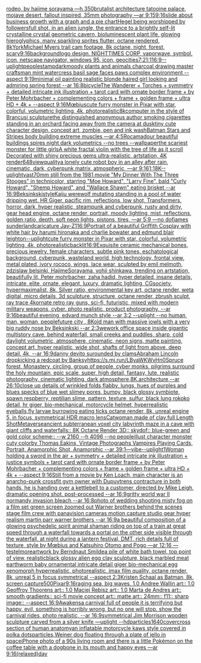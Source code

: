 [rodeo, by hajime sorayama —h 350](https://www.ebank.nz/aiartgenerator?category=rodeo%2C%20by%20hajime%20sorayama%20%E2%80%94h%20350)[brutalist architecture tatooine palace, mojave desert, fallout inspired, 35mm photography —ar 9:15](https://www.ebank.nz/aiartgenerator?category=brutalist%20architecture%20tatooine%20palace%2C%20mojave%20desert%2C%20fallout%20inspired%2C%2035mm%20photography%20%E2%80%94ar%209%3A15)[9:16](https://www.ebank.nz/aiartgenerator?category=9%3A16)[slide about business growth with a graph and a pie chart](https://www.ebank.nz/aiartgenerator?category=slide%20about%20business%20growth%20with%20a%20graph%20and%20a%20pie%20chart)[Hegel being worshipped by followers](https://www.ebank.nz/aiartgenerator?category=Hegel%20being%20worshipped%20by%20followers)[full shot, in an alien jungle, the entrance to a brightly self-lit crystalline crystal geometric cavern, bioluminescent plant life, glowing hieroglyphics, many sparkling sprites flutter, octane rendered, 8k](https://www.ebank.nz/aiartgenerator?category=full%20shot%2C%20in%20an%20alien%20jungle%2C%20the%20entrance%20to%20a%20brightly%20self-lit%20crystalline%20crystal%20geometric%20cavern%2C%20bioluminescent%20plant%20life%2C%20glowing%20hieroglyphics%2C%20many%20sparkling%20sprites%20flutter%2C%20octane%20rendered%2C%208k)[York](https://www.ebank.nz/aiartgenerator?category=York)[Michael Myers trail cam footage, 8k octane, night, forest, scary](https://www.ebank.nz/aiartgenerator?category=Michael%20Myers%20trail%20cam%20footage%2C%208k%20octane%2C%20night%2C%20forest%2C%20scary)[9:16](https://www.ebank.nz/aiartgenerator?category=9%3A16)[background](https://www.ebank.nz/aiartgenerator?category=background)[logo design, NIGHTTIMES CORP, vaporwave, symbol, icon, netscape navigator, windows 95, icon, geocities](https://www.ebank.nz/aiartgenerator?category=logo%20design%2C%20NIGHTTIMES%20CORP%2C%20vaporwave%2C%20symbol%2C%20icon%2C%20netscape%20navigator%2C%20windows%2095%2C%20icon%2C%20geocities)[7:2](https://www.ebank.nz/aiartgenerator?category=7%3A2)[1:1](https://www.ebank.nz/aiartgenerator?category=1%3A1)[16:9](https://www.ebank.nz/aiartgenerator?category=16%3A9)[--uplight](https://www.ebank.nz/aiartgenerator?category=--uplight)[people](https://www.ebank.nz/aiartgenerator?category=people)[stamp](https://www.ebank.nz/aiartgenerator?category=stamp)[dark](https://www.ebank.nz/aiartgenerator?category=dark)[moody plants and animals charcoal drawing master craftsman mint watercress basil sage faces paws complex environment --aspect 9:19](https://www.ebank.nz/aiartgenerator?category=moody%20plants%20and%20animals%20charcoal%20drawing%20master%20craftsman%20mint%20watercress%20basil%20sage%20faces%20paws%20complex%20environment%20--aspect%209%3A19)[minimal oil painting realistic blonde haired girl looking and admiring spring forest --ar 16:8](https://www.ebank.nz/aiartgenerator?category=minimal%20oil%20painting%20realistic%20blonde%20haired%20girl%20looking%20and%20admiring%20spring%20forest%20--ar%2016%3A8)[bicycle](https://www.ebank.nz/aiartgenerator?category=bicycle)[The Wanderer + Torches + symmetry + detailed intricate ink illustration + tarot card with ornate border frame + by Peter Mohrbacher + complementing colors + frame + golden frame + ultra HD + 4k + --aspect 9:16](https://www.ebank.nz/aiartgenerator?category=The%20Wanderer%20%2B%20Torches%20%2B%20symmetry%20%2B%20detailed%20intricate%20ink%20illustration%20%2B%20tarot%20card%20with%20ornate%20border%20frame%20%2B%20by%20Peter%20Mohrbacher%20%2B%20complementing%20colors%20%2B%20frame%20%2B%20golden%20frame%20%2B%20ultra%20HD%20%2B%204k%20%2B%20--aspect%209%3A16)[Mœbius](https://www.ebank.nz/aiartgenerator?category=M%C5%93bius)[cute furry monster in Pixar with star, colorful, volumetric lighting, 4k, photorealistic](https://www.ebank.nz/aiartgenerator?category=cute%20furry%20monster%20in%20Pixar%20with%20star%2C%20colorful%2C%20volumetric%20lighting%2C%204k%2C%20photorealistic)[8k](https://www.ebank.nz/aiartgenerator?category=8k)[computer in the style of Brancusi sculpture](https://www.ebank.nz/aiartgenerator?category=computer%20in%20the%20style%20of%20Brancusi%20sculpture)[the distinguished anonymous author smoking cigarettes standing in an orchard facing away from the camera at dusk](https://www.ebank.nz/aiartgenerator?category=the%20distinguished%20anonymous%20author%20smoking%20cigarettes%20standing%20in%20an%20orchard%20facing%20away%20from%20the%20camera%20at%20dusk)[tiny cute character design, concept art, zombie, pen and ink wash](https://www.ebank.nz/aiartgenerator?category=tiny%20cute%20character%20design%2C%20concept%20art%2C%20zombie%2C%20pen%20and%20ink%20wash)[Batman Stars and Stripes body building extreme muscles —ar 4:5](https://www.ebank.nz/aiartgenerator?category=Batman%20Stars%20and%20Stripes%20body%20building%20extreme%20muscles%20%E2%80%94ar%204%3A5)[Rocamadour beautiful buildings spires night dark volumetrics --no trees --wallpaper](https://www.ebank.nz/aiartgenerator?category=Rocamadour%20beautiful%20buildings%20spires%20night%20dark%20volumetrics%20--no%20trees%20--wallpaper)[the scariest monster for little girls](https://www.ebank.nz/aiartgenerator?category=the%20scariest%20monster%20for%20little%20girls)[A white fractal violin with the tree of life as it scroll Decorated with shiny precious gems ultra-realistic, artstation, 4K render](https://www.ebank.nz/aiartgenerator?category=A%20white%20fractal%20violin%20with%20the%20tree%20of%20life%20as%20it%20scroll%20Decorated%20with%20shiny%20precious%20gems%20ultra-realistic%2C%20artstation%2C%204K%20render)[648](https://www.ebank.nz/aiartgenerator?category=648)[view](https://www.ebank.nz/aiartgenerator?category=view)[quality](https://www.ebank.nz/aiartgenerator?category=quality)[a lonely cute robot boy in an alley after rain, cinematic, dark, cyberpunk,matrix, atmospheric, —ar 9:16](https://www.ebank.nz/aiartgenerator?category=a%20lonely%20cute%20robot%20boy%20in%20an%20alley%20after%20rain%2C%20cinematic%2C%20dark%2C%20cyberpunk%2Cmatrix%2C%20atmospheric%2C%20%E2%80%94ar%209%3A16)[1:1](https://www.ebank.nz/aiartgenerator?category=1%3A1)[8K](https://www.ebank.nz/aiartgenerator?category=8K)[--uplight](https://www.ebank.nz/aiartgenerator?category=--uplight)[vast](https://www.ebank.nz/aiartgenerator?category=vast)[70mm still from the 1981 movie "My Dinner With The Three Stooges" in technicolor, starring "Moe Howard", "Larry Fine", bald "Curly Howard", "Shemp Howard", and "Wallace Shawn" eating brisket --ar 16:9](https://www.ebank.nz/aiartgenerator?category=70mm%20still%20from%20the%201981%20movie%20%22My%20Dinner%20With%20The%20Three%20Stooges%22%20in%20technicolor%2C%20starring%20%22Moe%20Howard%22%2C%20%22Larry%20Fine%22%2C%20bald%20%22Curly%20Howard%22%2C%20%22Shemp%20Howard%22%2C%20and%20%22Wallace%20Shawn%22%20eating%20brisket%20--ar%2016%3A9)[Beksinkski](https://www.ebank.nz/aiartgenerator?category=Beksinkski)[style](https://www.ebank.nz/aiartgenerator?category=style)[Kaiju werewolf mutating standing in a pool of water dripping wet.  HR Giger, pacific rim, reflections, low shot, Transformers, horror, dark, hyper realistic, steampunk and cyberpunk, rusty and dirty, gear head engine, octane render, portrait, moody lighting, mist, reflections, golden ratio, depth, soft neon lights, pistons, tires, —ar 5:9 —no dof](https://www.ebank.nz/aiartgenerator?category=Kaiju%20werewolf%20mutating%20standing%20in%20a%20pool%20of%20water%20dripping%20wet.%20%20HR%20Giger%2C%20pacific%20rim%2C%20reflections%2C%20low%20shot%2C%20Transformers%2C%20horror%2C%20dark%2C%20hyper%20realistic%2C%20steampunk%20and%20cyberpunk%2C%20rusty%20and%20dirty%2C%20gear%20head%20engine%2C%20octane%20render%2C%20portrait%2C%20moody%20lighting%2C%20mist%2C%20reflections%2C%20golden%20ratio%2C%20depth%2C%20soft%20neon%20lights%2C%20pistons%2C%20tires%2C%20%E2%80%94ar%205%3A9%20%E2%80%94no%20dof)[james sunderland](https://www.ebank.nz/aiartgenerator?category=james%20sunderland)[caricature Jay-Z](https://www.ebank.nz/aiartgenerator?category=caricature%20Jay-Z)[1](https://www.ebank.nz/aiartgenerator?category=1)[16:9](https://www.ebank.nz/aiartgenerator?category=16%3A9)[Portrait of a beautiful Griffith Cosplay with white hair by harumi hironaka and charlie bowater and edmund blair leighton](https://www.ebank.nz/aiartgenerator?category=Portrait%20of%20a%20beautiful%20Griffith%20Cosplay%20with%20white%20hair%20by%20harumi%20hironaka%20and%20charlie%20bowater%20and%20edmund%20blair%20leighton)[--uplight](https://www.ebank.nz/aiartgenerator?category=--uplight)[cute furry monster in Pixar with star, colorful, volumetric lighting, 4k, photorealistic](https://www.ebank.nz/aiartgenerator?category=cute%20furry%20monster%20in%20Pixar%20with%20star%2C%20colorful%2C%20volumetric%20lighting%2C%204k%2C%20photorealistic)[backlit](https://www.ebank.nz/aiartgenerator?category=backlit)[16:9](https://www.ebank.nz/aiartgenerator?category=16%3A9)[Exquisite ceramic mechanical bones, precious jewelry, female characters, subtle pink tones, eschatological background, cyberpunk, wasteland world, high technology, frontal view, metal plated, ivory rococo, wings, lace wear, sculpted by emil melmoth, zdzislaw belsinki, HajimeSorayama, yohji shinkawa, trending on artstation, beautifully lit, Peter mohrbacher, zaha hadid, hyper detailed, insane details, intricate, elite, ornate, elegant, luxury, dramatic lighting, CGsociety, hypermaximalist, 8k, Silver ratio, environmental key art, octane render, weta digital, micro details, 3d sculpture, structure, octane render, zbrush sculpt, ray trace 4k](https://www.ebank.nz/aiartgenerator?category=Exquisite%20ceramic%20mechanical%20bones%2C%20precious%20jewelry%2C%20female%20characters%2C%20subtle%20pink%20tones%2C%20eschatological%20background%2C%20cyberpunk%2C%20wasteland%20world%2C%20high%20technology%2C%20frontal%20view%2C%20metal%20plated%2C%20ivory%20rococo%2C%20wings%2C%20lace%20wear%2C%20sculpted%20by%20emil%20melmoth%2C%20zdzislaw%20belsinki%2C%20HajimeSorayama%2C%20yohji%20shinkawa%2C%20trending%20on%20artstation%2C%20beautifully%20lit%2C%20Peter%20mohrbacher%2C%20zaha%20hadid%2C%20hyper%20detailed%2C%20insane%20details%2C%20intricate%2C%20elite%2C%20ornate%2C%20elegant%2C%20luxury%2C%20dramatic%20lighting%2C%20CGsociety%2C%20hypermaximalist%2C%208k%2C%20Silver%20ratio%2C%20environmental%20key%20art%2C%20octane%20render%2C%20weta%20digital%2C%20micro%20details%2C%203d%20sculpture%2C%20structure%2C%20octane%20render%2C%20zbrush%20sculpt%2C%20ray%20trace%204k)[ornate retro ray guns, sci-fi,  futuristic, mixed with modern military weapons, cyber, photo realistic, product photography, --ar 9:16](https://www.ebank.nz/aiartgenerator?category=ornate%20retro%20ray%20guns%2C%20sci-fi%2C%20%20futuristic%2C%20mixed%20with%20modern%20military%20weapons%2C%20cyber%2C%20photo%20realistic%2C%20product%20photography%2C%20--ar%209%3A16)[beautiful evening, edvard munch style --ar 3:2 --uplight --no human, man, woman, people](https://www.ebank.nz/aiartgenerator?category=beautiful%20evening%2C%20edvard%20munch%20style%20--ar%203%3A2%20--uplight%20--no%20human%2C%20man%2C%20woman%2C%20people)[future city , 8K](https://www.ebank.nz/aiartgenerator?category=future%20city%20%2C%208K)[old man with massive jowls with a very big ruddy nose by Beksinkski  --ar 2:3](https://www.ebank.nz/aiartgenerator?category=old%20man%20with%20massive%20jowls%20with%20a%20very%20big%20ruddy%20nose%20by%20Beksinkski%20%20--ar%202%3A3)[wework office space inside gigantic multistory cave, behind waterfall, small creeks and puddles, sharp, cold daylight volumetric, atmosphere, cinematic, neon signs, matte painting, concept art, hyper realistic, wide shot, shafts of light from above, deep detail, 4k, --ar 16:9](https://www.ebank.nz/aiartgenerator?category=wework%20office%20space%20inside%20gigantic%20multistory%20cave%2C%20behind%20waterfall%2C%20small%20creeks%20and%20puddles%2C%20sharp%2C%20cold%20daylight%20volumetric%2C%20atmosphere%2C%20cinematic%2C%20neon%20signs%2C%20matte%20painting%2C%20concept%20art%2C%20hyper%20realistic%2C%20wide%20shot%2C%20shafts%20of%20light%20from%20above%2C%20deep%20detail%2C%204k%2C%20--ar%2016%3A9)[danny devito surounded by clams](https://www.ebank.nz/aiartgenerator?category=danny%20devito%20surounded%20by%20clams)[Abraham Lincoln dropkicking a redcoat by Banksy](https://www.ebank.nz/aiartgenerator?category=Abraham%20Lincoln%20dropkicking%20a%20redcoat%20by%20Banksy)[<https://s.mj.run/LByaWKWvHn0>](https://www.ebank.nz/aiartgenerator?category=%3Chttps%3A//s.mj.run/LByaWKWvHn0%3E)[Spruce forest, Monastery, circling, group of people, cyber monks, pilgrims surround the holy mountain, epic scale, super, high detail, fantasy, lute, realistic photography, cinematic lighting, dark atmosphere,8K,architecture,--ar 26:10](https://www.ebank.nz/aiartgenerator?category=Spruce%20forest%2C%20Monastery%2C%20circling%2C%20group%20of%20people%2C%20cyber%20monks%2C%20pilgrims%20surround%20the%20holy%20mountain%2C%20epic%20scale%2C%20super%2C%20high%20detail%2C%20fantasy%2C%20lute%2C%20realistic%20photography%2C%20cinematic%20lighting%2C%20dark%20atmosphere%2C8K%2Carchitecture%2C--ar%2026%3A10)[close up details of wrinkled folds flabby, lungs, hues of purples and blues specks of blue wet slimey pores, bumpy, black glossy symbiote, spawn respberry, reptilian slime, pattern, texture, sulfur, black lung rokoko detail, hr giger, bio-mechanical, motorcycle helmet, hyperrealistic eyeballs,fly larvae burrowing eating ticks octane render, 8k, unreal engine 5, in focus, symmetrical HDR macro lens](https://www.ebank.nz/aiartgenerator?category=close%20up%20details%20of%20wrinkled%20folds%20flabby%2C%20lungs%2C%20hues%20of%20purples%20and%20blues%20specks%20of%20blue%20wet%20slimey%20pores%2C%20bumpy%2C%20black%20glossy%20symbiote%2C%20spawn%20respberry%2C%20reptilian%20slime%2C%20pattern%2C%20texture%2C%20sulfur%2C%20black%20lung%20rokoko%20detail%2C%20hr%20giger%2C%20bio-mechanical%2C%20motorcycle%20helmet%2C%20hyperrealistic%20eyeballs%2Cfly%20larvae%20burrowing%20eating%20ticks%20octane%20render%2C%208k%2C%20unreal%20engine%205%2C%20in%20focus%2C%20symmetrical%20HDR%20macro%20lens)[Catwoman,made of clay,full Length Shot](https://www.ebank.nz/aiartgenerator?category=Catwoman%2Cmade%20of%20clay%2Cfull%20Length%20Shot)[Metaverse](https://www.ebank.nz/aiartgenerator?category=Metaverse)[ancient subterranean voxel city labyrinth maze in a cave with giant cliffs and waterfalls:: 8K Octane Render 3D:: skydof:: blue-green and gold color scheme::   --w 2160  --h 4096 --no people](https://www.ebank.nz/aiartgenerator?category=ancient%20subterranean%20voxel%20city%20labyrinth%20maze%20in%20a%20cave%20with%20giant%20cliffs%20and%20waterfalls%3A%3A%208K%20Octane%20Render%203D%3A%3A%20skydof%3A%3A%20blue-green%20and%20gold%20color%20scheme%3A%3A%20%20%20--w%202160%20%20--h%204096%20--no%20people)[illust character monster cuty color](https://www.ebank.nz/aiartgenerator?category=illust%20character%20monster%20cuty%20color)[by Thomas Eakins, Vintage Photographs Vampires Playing Cards, Portrait, Anamorphic Shot, Anamorphic --ar 39:1](https://www.ebank.nz/aiartgenerator?category=by%20Thomas%20Eakins%2C%20Vintage%20Photographs%20Vampires%20Playing%20Cards%2C%20Portrait%2C%20Anamorphic%20Shot%2C%20Anamorphic%20--ar%2039%3A1)[—vibe](https://www.ebank.nz/aiartgenerator?category=%E2%80%94vibe)[--uplight](https://www.ebank.nz/aiartgenerator?category=--uplight)[1](https://www.ebank.nz/aiartgenerator?category=1)[Woman holding a sword in the air + symmetry + detailed intricate ink illustration + justice symbols + tarot card with ornate border frame + by Peter Mohrbacher + complementing colors + frame + golden frame + ultra HD + 4k + --aspect 9:16](https://www.ebank.nz/aiartgenerator?category=Woman%20holding%20a%20sword%20in%20the%20air%20%2B%20symmetry%20%2B%20detailed%20intricate%20ink%20illustration%20%2B%20justice%20symbols%20%2B%20tarot%20card%20with%20ornate%20border%20frame%20%2B%20by%20Peter%20Mohrbacher%20%2B%20complementing%20colors%20%2B%20frame%20%2B%20golden%20frame%20%2B%20ultra%20HD%20%2B%204k%20%2B%20--aspect%209%3A16)[Still from a movie by Ken Loach, main character is an  anarcho-punk crossfit gym owner with Dupuytrens contracture in both hands, he is handing over a kettlebell to a customer, directed by Mike Leigh, dramatic opening shot, post-processed --ar 16:9](https://www.ebank.nz/aiartgenerator?category=Still%20from%20a%20movie%20by%20Ken%20Loach%2C%20main%20character%20is%20an%20%20anarcho-punk%20crossfit%20gym%20owner%20with%20Dupuytrens%20contracture%20in%20both%20hands%2C%20he%20is%20handing%20over%20a%20kettlebell%20to%20a%20customer%2C%20directed%20by%20Mike%20Leigh%2C%20dramatic%20opening%20shot%2C%20post-processed%20--ar%2016%3A9)[gritty world war II normandy invasion bleach --ar 16:8](https://www.ebank.nz/aiartgenerator?category=gritty%20world%20war%20II%20normandy%20invasion%20bleach%20--ar%2016%3A8)[photo of wedding shooting misty fog on a film set green screen zoomed out Warner brothers behind the scenes stage film crew with panavision cameras motion capture studio gear hyper realism martin parr  warner brothers --ar 16:9](https://www.ebank.nz/aiartgenerator?category=photo%20of%20wedding%20shooting%20misty%20fog%20on%20a%20film%20set%20green%20screen%20zoomed%20out%20Warner%20brothers%20behind%20the%20scenes%20stage%20film%20crew%20with%20panavision%20cameras%20motion%20capture%20studio%20gear%20hyper%20realism%20martin%20parr%20%20warner%20brothers%20--ar%2016%3A9)[a beautiful composition of a glowing psychedelic spirit animal shaman riding on top of a train at great speed through a waterfall towards a portal on the other side visible through the waterfall, at night during a lantern festival, DMT,  rich details full of texture, style by Mœbius and Katsuhiro Otomo and Pogo —ar 12:16 —test](https://www.ebank.nz/aiartgenerator?category=a%20beautiful%20composition%20of%20a%20glowing%20psychedelic%20spirit%20animal%20shaman%20riding%20on%20top%20of%20a%20train%20at%20great%20speed%20through%20a%20waterfall%20towards%20a%20portal%20on%20the%20other%20side%20visible%20through%20the%20waterfall%2C%20at%20night%20during%20a%20lantern%20festival%2C%20DMT%2C%20%20rich%20details%20full%20of%20texture%2C%20style%20by%20M%C5%93bius%20and%20Katsuhiro%20Otomo%20and%20Pogo%20%E2%80%94ar%2012%3A16%20%E2%80%94test)[elmore](https://www.ebank.nz/aiartgenerator?category=elmore)[artwork by Berndnaut Smilde](https://www.ebank.nz/aiartgenerator?category=artwork%20by%20Berndnaut%20Smilde)[a pile of white bath towel, top point of view, realistic](https://www.ebank.nz/aiartgenerator?category=a%20pile%20of%20white%20bath%20towel%2C%20top%20point%20of%20view%2C%20realistic)[black glossy alien egg clay sculpture, black marbled meat earthworm baby ornamental intricate detail giger bio-mechanical  egg xenomorph  hyperrealistic, photorealistic, imax film quality, octane render, 8k, unreal 5 in focus symmetrical --aspect 2:3](https://www.ebank.nz/aiartgenerator?category=black%20glossy%20alien%20egg%20clay%20sculpture%2C%20black%20marbled%20meat%20earthworm%20baby%20ornamental%20intricate%20detail%20giger%20bio-mechanical%20%20egg%20xenomorph%20%20hyperrealistic%2C%20photorealistic%2C%20imax%20film%20quality%2C%20octane%20render%2C%208k%2C%20unreal%205%20in%20focus%20symmetrical%20--aspect%202%3A3)[](https://www.ebank.nz/aiartgenerator?category=)[Kristen Schaal as Batman, 8k, screen capture](https://www.ebank.nz/aiartgenerator?category=Kristen%20Schaal%20as%20Batman%2C%208k%2C%20screen%20capture)[500](https://www.ebank.nz/aiartgenerator?category=500)[Pixar](https://www.ebank.nz/aiartgenerator?category=Pixar)[9:16](https://www.ebank.nz/aiartgenerator?category=9%3A16)[raging sea, big waves, 1.0 Andree Wallin art:: 1.0 Geoffroy Thoorens art:: 1.0 Maciej Rebisz art:: 1.0 Marta de Andres art:: smooth gradients:: sci-fi movie concept art:: matte art:: 24mm:: f11:: sharp image:: --aspect 16:9](https://www.ebank.nz/aiartgenerator?category=raging%20sea%2C%20big%20waves%2C%201.0%20Andree%20Wallin%20art%3A%3A%201.0%20Geoffroy%20Thoorens%20art%3A%3A%201.0%20Maciej%20Rebisz%20art%3A%3A%201.0%20Marta%20de%20Andres%20art%3A%3A%20smooth%20gradients%3A%3A%20sci-fi%20movie%20concept%20art%3A%3A%20matte%20art%3A%3A%2024mm%3A%3A%20f11%3A%3A%20sharp%20image%3A%3A%20--aspect%2016%3A9)[Awakens](https://www.ebank.nz/aiartgenerator?category=Awakens)[a carnival full of people it is terrifying but happy, evil, something is horribly wrong, but no one will stop. show the carnival rides, photo realistic, --ar 16:9](https://www.ebank.nz/aiartgenerator?category=a%20carnival%20full%20of%20people%20it%20is%20terrifying%20but%20happy%2C%20evil%2C%20something%20is%20horribly%20wrong%2C%20but%20no%20one%20will%20stop.%20show%20the%20carnival%20rides%2C%20photo%20realistic%2C%20--ar%2016%3A9)[symmetrical Jim Morrison wooden sculpture carved from a silver knife —uplight --hd](https://www.ebank.nz/aiartgenerator?category=symmetrical%20Jim%20Morrison%20wooden%20sculpture%20carved%20from%20a%20silver%20knife%20%E2%80%94uplight%20--hd)[particles](https://www.ebank.nz/aiartgenerator?category=particles)[1640](https://www.ebank.nz/aiartgenerator?category=1640)[cover](https://www.ebank.nz/aiartgenerator?category=cover)[cross section of human anatomy](https://www.ebank.nz/aiartgenerator?category=cross%20section%20of%20human%20anatomy)[an inflatable motorcycle kaws style covered in polka dots](https://www.ebank.nz/aiartgenerator?category=an%20inflatable%20motorcycle%20kaws%20style%20covered%20in%20polka%20dots)[particles,](https://www.ebank.nz/aiartgenerator?category=particles%2C)[Weiner dog floating through a plate of jello in space](https://www.ebank.nz/aiartgenerator?category=Weiner%20dog%20floating%20through%20a%20plate%20of%20jello%20in%20space)[iPhone photo of a 90s living room and there is a little Pokémon on the coffee table with a dogbone in its mouth and happy eyes —ar 9:16](https://www.ebank.nz/aiartgenerator?category=iPhone%20photo%20of%20a%2090s%20living%20room%20and%20there%20is%20a%20little%20Pok%C3%A9mon%20on%20the%20coffee%20table%20with%20a%20dogbone%20in%20its%20mouth%20and%20happy%20eyes%20%E2%80%94ar%209%3A16)[(relaxed)](https://www.ebank.nz/aiartgenerator?category=%28relaxed%29)[day](https://www.ebank.nz/aiartgenerator?category=day)